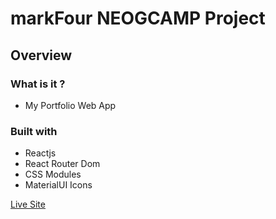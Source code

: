 # markFour NEOGCAMP Project

## Overview

### What is it ?

- My Portfolio Web App

### Built with

- Reactjs
- React Router Dom
- CSS Modules
- MaterialUI Icons

[Live Site](https://vinaykumarr.netlify.app/)
